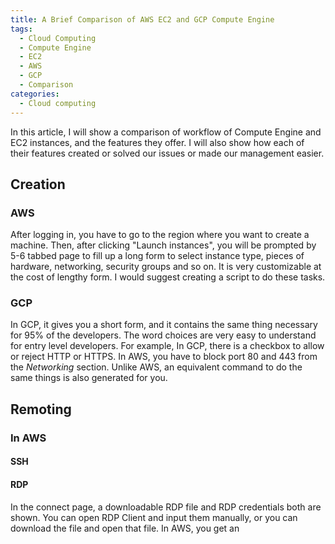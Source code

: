 ```yaml
---
title: A Brief Comparison of AWS EC2 and GCP Compute Engine
tags: 
  - Cloud Computing
  - Compute Engine
  - EC2
  - AWS
  - GCP
  - Comparison
categories:
  - Cloud computing
---
```


In this article, I will show a comparison of workflow of Compute Engine and EC2 instances, and the features they offer. I will also show how each of their features created or solved our issues or made our management easier.
<!--more-->
## Creation
### AWS
After logging in, you have to go to the region where you want to create a machine. Then, after clicking "Launch instances", you will be prompted by 5-6 tabbed page to fill up a long form to select instance type, pieces of hardware, networking, security groups and so on. It is very customizable at the cost of lengthy form. I would suggest creating a script to do these tasks.
### GCP
In GCP, it gives you a short form, and it contains the same thing necessary for 95% of the developers. The word choices are very easy to understand for entry level developers.
For example, In GCP, there is a checkbox to allow or reject HTTP or HTTPS. In AWS, you have to block port 80 and 443 from the *Networking* section. Unlike AWS, an equivalent command to do the same things is also generated for you.



## Remoting
### In AWS
#### SSH

#### RDP
In the connect page, a downloadable RDP file and RDP credentials both are shown. You can open RDP Client and input them manually, or you can download the file and open that file.
In AWS, you get an 
